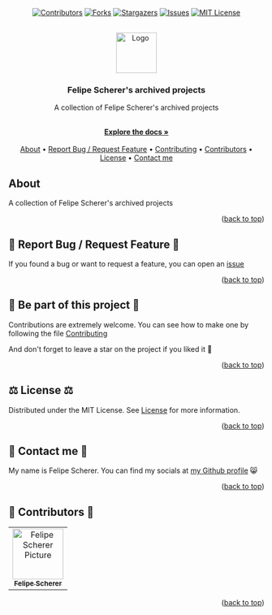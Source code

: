 

<a name="readme-top"></a>

<div align="center">

  [![Contributors][contributors-shield]][contributors-url]
  [![Forks][forks-shield]][forks-url]
  [![Stargazers][stars-shield]][stars-url]
  [![Issues][issues-shield]][issues-url]
  [![MIT License][license-shield]][license-url]

  <br />
  <a href="https://github.com/fescherer/archived">
    <img src="https://github.com/fescherer/archived/assets/62115215/e6ded386-a75a-42c3-93a4-f6a890418cf2" alt="Logo" width="80" height="80">
  </a>

<h3 align="center">Felipe Scherer's archived projects</h3>

<p align="center">

A collection of Felipe Scherer's archived projects

<br />
<a href="https://github.com/fescherer/archived"><strong>Explore the docs »</strong></a>
<br />
<br />
<a href="#about">About</a>
•
<a href="#issue">Report Bug / Request Feature</a>
•
<a href="#contributing">Contributing</a>
•
<a href="#contributors">Contributors</a>
•
<a href="#license">License</a>
•
<a href="#contact">Contact me</a>
</p>
</div>

<!-- **********************🐲About🐲********************** -->
<a name="about"></a>

## <Emoji project> About <Emoji project>

A collection of Felipe Scherer's archived projects

<p align="right">(<a href="#readme-top">back to top</a>)</p>

<!-- **********************🐲Report Bug / Request Feature🐲********************** -->
<a name="issue"></a>

## 🐞 Report Bug / Request Feature 🐞

If you found a bug or want to request a feature, you can open an [issue](https://github.com/fescherer/utils/blob/main/ISSUE.md)

<p align="right">(<a href="#readme-top">back to top</a>)</p>


<!-- **********************🐲Be part of this project🐲********************** -->
<a name="contributing"></a>

## 👋 Be part of this project 👋

Contributions are extremely welcome. You can see how to make one by following the file [Contributing](https://github.com/fescherer/utils/blob/main/CONTRIBUTING.md)

And don't forget to leave a star on the project if you liked it 🤩

<p align="right">(<a href="#readme-top">back to top</a>)</p>


<!-- **********************🐲License🐲********************** -->
<a name="license"></a>

## ⚖️ License ⚖️

Distributed under the MIT License. See [License](LICENSE) for more information.

<p align="right">(<a href="#readme-top">back to top</a>)</p>


<!-- **********************🐲Contact Me🐲********************** -->
<a name="contact"></a>

## 💬 Contact me 💬

My name is Felipe Scherer. You can find my socials at [my Github profile](https://github.com/fescherer) 😸

<p align="right">(<a href="#readme-top">back to top</a>)</p>


<!-- **********************🐲Contributors🐲********************** -->
<a name="contributors"></a>

## 🤗 Contributors 🤗

<table>
  <tr>
    <td align="center">
      <a href="https://github.com/fescherer">
        <img src="https://avatars.githubusercontent.com/u/62115215" width="100px;" alt="Felipe Scherer Picture"/><br>
        <sub>
          <b>Felipe Scherer</b>
        </sub>
      </a>
    </td>
  </tr>
</table>

<p align="right">(<a href="#readme-top">back to top</a>)</p>



<!-- MARKDOWN LINKS & IMAGES -->
<!-- https://www.markdownguide.org/basic-syntax/#reference-style-links -->
<!-- https://github.com/Ileriayo/markdown-badges -->
[contributors-shield]: https://img.shields.io/github/contributors/fescherer/archived.svg?style=for-the-badge
[contributors-url]: https://github.com/fescherer/archived/graphs/contributors
[forks-shield]: https://img.shields.io/github/forks/fescherer/archived.svg?style=for-the-badge
[forks-url]: https://github.com/fescherer/archived/network/members
[stars-shield]: https://img.shields.io/github/stars/fescherer/archived.svg?style=for-the-badge
[stars-url]: https://github.com/fescherer/archived/stargazers
[issues-shield]: https://img.shields.io/github/issues/fescherer/archived.svg?style=for-the-badge
[issues-url]: https://github.com/fescherer/archived/issues
[license-shield]: https://img.shields.io/github/license/fescherer/archived.svg?style=for-the-badge
[license-url]: https://github.com/fescherer/archived/blob/master/LICENSE.md
